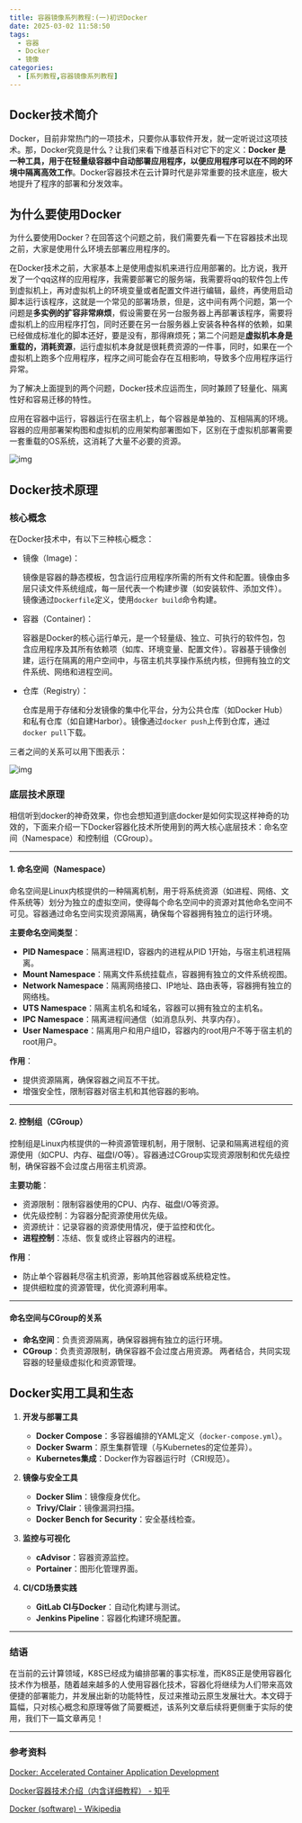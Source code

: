 ```yaml
---
title: 容器镜像系列教程:(一)初识Docker
date: 2025-03-02 11:58:50
tags:
  - 容器
  - Docker
  - 镜像
categories:
  - [系列教程,容器镜像系列教程]
---
```


## Docker技术简介

Docker，目前非常热门的一项技术，只要你从事软件开发，就一定听说过这项技术。那，Docker究竟是什么？让我们来看下维基百科对它下的定义：**Docker 是一种工具，用于在轻量级容器中自动部署应用程序，以便应用程序可以在不同的环境中隔离高效工作**。Docker容器技术在云计算时代是非常重要的技术底座，极大地提升了程序的部署和分发效率。

## 为什么要使用Docker

为什么要使用Docker？在回答这个问题之前，我们需要先看一下在容器技术出现之前，大家是使用什么环境去部署应用程序的。

在Docker技术之前，大家基本上是使用虚拟机来进行应用部署的。比方说，我开发了一个qq这样的应用程序，我需要部署它的服务端，我需要将qq的软件包上传到虚拟机上，再对虚拟机上的环境变量或者配置文件进行编辑，最终，再使用启动脚本运行该程序，这就是一个常见的部署场景，但是，这中间有两个问题，第一个问题是**多实例的扩容非常麻烦**，假设需要在另一台服务器上再部署该程序，需要将虚拟机上的应用程序打包，同时还要在另一台服务器上安装各种各样的依赖，如果已经做成标准化的脚本还好，要是没有，那得麻烦死；第二个问题是**虚拟机本身是重载的，消耗资源**，运行虚拟机本身就是很耗费资源的一件事，同时，如果在一个虚拟机上跑多个应用程序，程序之间可能会存在互相影响，导致多个应用程序运行异常。

为了解决上面提到的两个问题，Docker技术应运而生，同时兼顾了轻量化、隔离性好和容易迁移的特性。

应用在容器中运行，容器运行在宿主机上，每个容器是单独的、互相隔离的环境。容器的应用部署架构图和虚拟机的应用架构部署图如下，区别在于虚拟机部署需要一套重载的OS系统，这消耗了大量不必要的资源。

![img](/img/容器镜像系列教程/容器VS虚拟机.png)



## Docker技术原理

### 核心概念

在Docker技术中，有以下三种核心概念：

* 镜像（Image)：

  镜像是容器的静态模板，包含运行应用程序所需的所有文件和配置。镜像由多层只读文件系统组成，每一层代表一个构建步骤（如安装软件、添加文件）。镜像通过`Dockerfile`定义，使用`docker build`命令构建。

* 容器（Container)：

  容器是Docker的核心运行单元，是一个轻量级、独立、可执行的软件包，包含应用程序及其所有依赖项（如库、环境变量、配置文件）。容器基于镜像创建，运行在隔离的用户空间中，与宿主机共享操作系统内核，但拥有独立的文件系统、网络和进程空间。

* 仓库（Registry）：

  仓库是用于存储和分发镜像的集中化平台，分为公共仓库（如Docker Hub）和私有仓库（如自建Harbor）。镜像通过`docker push`上传到仓库，通过`docker pull`下载。

三者之间的关系可以用下图表示：

![img](/img/容器镜像系列教程/docker操作流程图.png)

### 底层技术原理

相信听到docker的神奇效果，你也会想知道到底docker是如何实现这样神奇的功效的，下面来介绍一下Docker容器化技术所使用到的两大核心底层技术：命名空间（Namespace）和控制组（CGroup）。

------

#### 1. **命名空间（Namespace）**

命名空间是Linux内核提供的一种隔离机制，用于将系统资源（如进程、网络、文件系统等）划分为独立的虚拟空间，使得每个命名空间中的资源对其他命名空间不可见。容器通过命名空间实现资源隔离，确保每个容器拥有独立的运行环境。

**主要命名空间类型**：

- **PID Namespace**：隔离进程ID，容器内的进程从PID 1开始，与宿主机进程隔离。
- **Mount Namespace**：隔离文件系统挂载点，容器拥有独立的文件系统视图。
- **Network Namespace**：隔离网络接口、IP地址、路由表等，容器拥有独立的网络栈。
- **UTS Namespace**：隔离主机名和域名，容器可以拥有独立的主机名。
- **IPC Namespace**：隔离进程间通信（如消息队列、共享内存）。
- **User Namespace**：隔离用户和用户组ID，容器内的root用户不等于宿主机的root用户。

**作用**：

- 提供资源隔离，确保容器之间互不干扰。
- 增强安全性，限制容器对宿主机和其他容器的影响。

------

#### 2. **控制组（CGroup）**

控制组是Linux内核提供的一种资源管理机制，用于限制、记录和隔离进程组的资源使用（如CPU、内存、磁盘I/O等）。容器通过CGroup实现资源限制和优先级控制，确保容器不会过度占用宿主机资源。

**主要功能**：

- 资源限制：限制容器使用的CPU、内存、磁盘I/O等资源。
- 优先级控制：为容器分配资源使用优先级。
- 资源统计：记录容器的资源使用情况，便于监控和优化。
- **进程控制**：冻结、恢复或终止容器内的进程。

**作用**：

- 防止单个容器耗尽宿主机资源，影响其他容器或系统稳定性。
- 提供细粒度的资源管理，优化资源利用率。

------

####  **命名空间与CGroup的关系**

- **命名空间**：负责资源隔离，确保容器拥有独立的运行环境。
- **CGroup**：负责资源限制，确保容器不会过度占用资源。
  两者结合，共同实现容器的轻量级虚拟化和资源管理。



## Docker实用工具和生态

1. **开发与部署工具**  
   - **Docker Compose**：多容器编排的YAML定义（`docker-compose.yml`）。
   - **Docker Swarm**：原生集群管理（与Kubernetes的定位差异）。
   - **Kubernetes集成**：Docker作为容器运行时（CRI规范）。

2. **镜像与安全工具**  
   - **Docker Slim**：镜像瘦身优化。
   - **Trivy/Clair**：镜像漏洞扫描。
   - **Docker Bench for Security**：安全基线检查。

3. **监控与可视化**  
   - **cAdvisor**：容器资源监控。
   - **Portainer**：图形化管理界面。

4. **CI/CD场景实践**  
   - **GitLab CI与Docker**：自动化构建与测试。
   - **Jenkins Pipeline**：容器化构建环境配置。

---

### **结语**
在当前的云计算领域，K8S已经成为编排部署的事实标准，而K8S正是使用容器化技术作为根基，随着越来越多的人使用容器化技术，容器化将继续为人们带来高效便捷的部署能力，并发展出新的功能特性，反过来推动云原生发展壮大。本文碍于篇幅，只对核心概念和原理等做了简要概述，该系列文章后续将更侧重于实际的使用，我们下一篇文章再见！

---

### **参考资料**

[Docker: Accelerated Container Application Development](https://www.docker.com/)

[Docker容器技术介绍（内含详细教程） - 知乎](https://zhuanlan.zhihu.com/p/126687430)

[Docker (software) - Wikipedia](https://en.wikipedia.org/wiki/Docker_(software))
